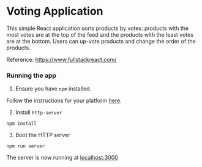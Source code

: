 # Voting Application

This simple React application sorts products by votes: products with the most votes are at the top of the feed and the products with the least votes are at the bottom. Users can up-vote products and change the order of the products. 

Reference: https://www.fullstackreact.com/

### Running the app

1. Ensure you have `npm` installed.

Follow the instructions for your platform [here](https://github.com/npm/npm).

2. Install `http-server`

````
npm install
````

3. Boot the HTTP server

````
npm run server
````

The server is now running at [localhost:3000](localhost:3000)
